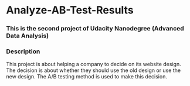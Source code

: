 # Analyze-AB-Test-Results


### This is the second project of Udacity Nanodegree (Advanced Data Analysis)


### Description
This project is about helping a company to decide on its website design. The decision is about whether they should use the old design or use the new design. The A/B testing method is used to make this decision.
